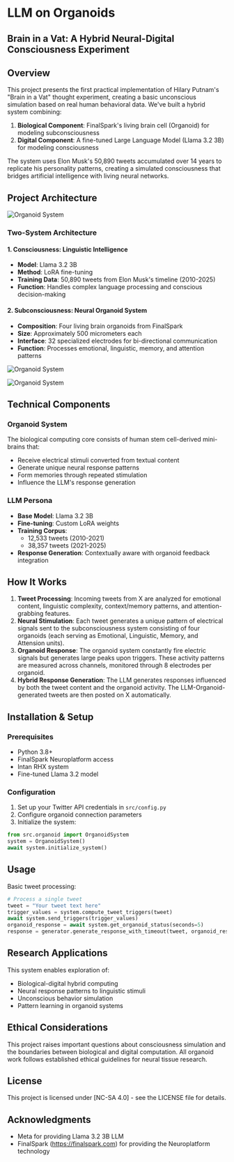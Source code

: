 # LLM on Organoids

## Brain in a Vat: A Hybrid Neural-Digital Consciousness Experiment

## Overview

This project presents the first practical implementation of Hilary Putnam's "Brain in a Vat" thought experiment, creating a basic unconscious simulation based on real human behavioral data. We've built a hybrid system combining:

1. **Biological Component**: FinalSpark's living brain cell (Organoid) for modeling subconsciousness
2. **Digital Component**: A fine-tuned Large Language Model (Llama 3.2 3B) for modeling consciousness

The system uses Elon Musk's 50,890 tweets accumulated over 14 years to replicate his personality patterns, creating a simulated consciousness that bridges artificial intelligence with living neural networks.

## Project Architecture

![Organoid System](Figures/Scheme.png)

### Two-System Architecture

#### 1. Consciousness: Linguistic Intelligence
- **Model**: Llama 3.2 3B
- **Method**: LoRA fine-tuning
- **Training Data**: 50,890 tweets from Elon Musk's timeline (2010-2025)
- **Function**: Handles complex language processing and conscious decision-making

#### 2. Subconsciousness: Neural Organoid System
- **Composition**: Four living brain organoids from FinalSpark
- **Size**: Approximately 500 micrometers each
- **Interface**: 32 specialized electrodes for bi-directional communication
- **Function**: Processes emotional, linguistic, memory, and attention patterns

![Organoid System](Figures/organoid_single.png)

![Organoid System](Figures/organoid_system.png)

## Technical Components

### Organoid System
The biological computing core consists of human stem cell-derived mini-brains that:
- Receive electrical stimuli converted from textual content
- Generate unique neural response patterns
- Form memories through repeated stimulation
- Influence the LLM's response generation

### LLM Persona
- **Base Model**: Llama 3.2 3B
- **Fine-tuning**: Custom LoRA weights
- **Training Corpus**:
  - 12,533 tweets (2010-2021)
  - 38,357 tweets (2021-2025)
- **Response Generation**: Contextually aware with organoid feedback integration

## How It Works

1. **Tweet Processing**: Incoming tweets from X are analyzed for emotional content, linguistic complexity, context/memory patterns, and attention-grabbing features.
2. **Neural Stimulation**: Each tweet generates a unique pattern of electrical signals sent to the subconsciousness system consisting of four organoids (each serving as Emotional, Linguistic, Memory, and Attension units).
3. **Organoid Response**: The organoid system constantly fire electric signals but generates large peaks upon triggers. These activity patterns are measured across channels, monitored through 8 electrodes per organoid.
4. **Hybrid Response Generation**: The LLM generates responses influenced by both the tweet content and the organoid activity. The LLM-Organoid-generated tweets are then posted on X automatically.

## Installation & Setup

### Prerequisites
- Python 3.8+
- FinalSpark Neuroplatform access
- Intan RHX system
- Fine-tuned Llama 3.2 model


### Configuration
1. Set up your Twitter API credentials in `src/config.py`
2. Configure organoid connection parameters
3. Initialize the system:
```python
from src.organoid import OrganoidSystem
system = OrganoidSystem()
await system.initialize_system()
```

## Usage

Basic tweet processing:
```python
# Process a single tweet
tweet = "Your tweet text here"
trigger_values = system.compute_tweet_triggers(tweet)
await system.send_triggers(trigger_values)
organoid_response = await system.get_organoid_status(seconds=5)
response = generator.generate_response_with_timeout(tweet, organoid_response=organoid_response)
```

## Research Applications

This system enables exploration of:
- Biological-digital hybrid computing
- Neural response patterns to linguistic stimuli
- Unconscious behavior simulation
- Pattern learning in organoid systems

## Ethical Considerations

This project raises important questions about consciousness simulation and the boundaries between biological and digital computation. All organoid work follows established ethical guidelines for neural tissue research.


## License

This project is licensed under [NC-SA 4.0] - see the LICENSE file for details.

## Acknowledgments

- Meta for providing Llama 3.2 3B LLM
- FinalSpark (https://finalspark.com) for providing the Neuroplatform technology
